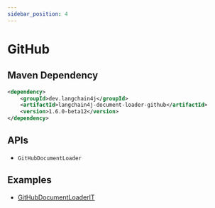 ```yaml
---
sidebar_position: 4
---
```


# GitHub


## Maven Dependency

```xml
<dependency>
    <groupId>dev.langchain4j</groupId>
    <artifactId>langchain4j-document-loader-github</artifactId>
    <version>1.6.0-beta12</version>
</dependency>
```


## APIs

- `GitHubDocumentLoader`


## Examples

- [GitHubDocumentLoaderIT](https://github.com/langchain4j/langchain4j/blob/main/document-loaders/langchain4j-document-loader-github/src/test/java/dev/langchain4j/data/document/loader/github/GitHubDocumentLoaderIT.java)
